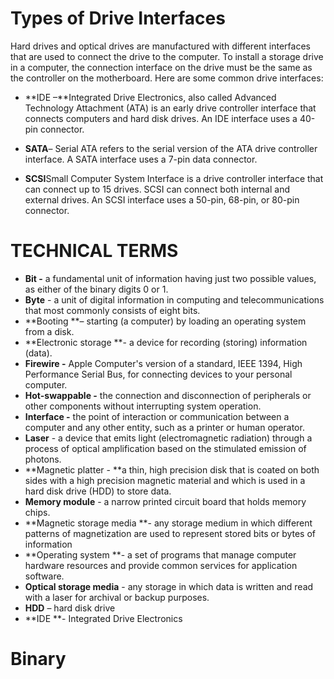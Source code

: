 # Types of Drive Interfaces

Hard drives and optical drives are manufactured with different interfaces that are used to connect the drive to the computer. To install a storage drive in a computer, the connection interface on the drive must be the same as the controller on the motherboard. Here are some common drive interfaces:
* **IDE –**Integrated Drive Electronics, also called Advanced Technology Attachment (ATA) is an early drive controller interface that connects computers and hard disk drives. An IDE interface uses a 40-pin connector.

* **SATA**– Serial ATA refers to the serial version of the ATA drive controller interface. A SATA interface uses a 7-pin data connector.
* **SCSI**Small Computer System Interface is a drive controller interface that can connect up to 15 drives. SCSI can connect both internal and external drives. An SCSI interface uses a 50-pin, 68-pin, or 80-pin connector.

# TECHNICAL TERMS


*	**Bit -** a fundamental unit of information having just two possible values, as either of the
binary digits 0 or 1.
*	**Byte** - a unit of digital information in computing and telecommunications that most
commonly consists of eight bits.
*	**Booting **– starting (a computer) by loading an operating system from a disk.
*	**Electronic storage **- a device for recording (storing) information (data).
*	**Firewire -** Apple Computer's version of a standard, IEEE 1394, High Performance Serial
Bus, for connecting devices to your personal computer.
*   **Hot-swappable -** the connection and disconnection of peripherals or other components
without interrupting system operation.
*	**Interface -** the point of interaction or communication between a computer and any other entity, such as a printer or human operator.
*	**Laser** - a device that emits light (electromagnetic radiation) through a process of optical
amplification based on the stimulated emission of photons.
*	**Magnetic platter - **a thin, high precision disk that is coated on both sides with a high
precision magnetic material and which is used in a hard disk drive
(HDD) to store data.
*	**Memory module** - a narrow printed circuit board that holds memory chips.
*	**Magnetic storage media **- any storage medium in which different patterns of magnetization are used to represent stored bits or bytes of information
*	**Operating system **- a set of programs that manage computer hardware resources and
provide common services for application software.
*	**Optical storage media** - any storage in which data is written and read with a laser for
archival or backup purposes.
*	**HDD** – hard disk drive
*	**IDE **- Integrated Drive Electronics

# Binary
